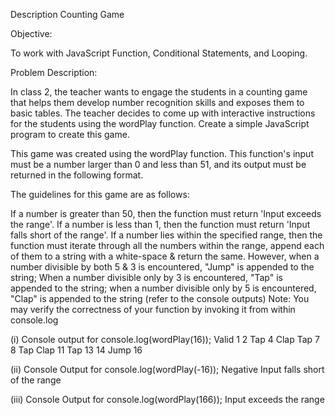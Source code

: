 Description
Counting Game 

Objective:

To work with JavaScript Function, Conditional Statements, and Looping.

Problem Description:

In class 2, the teacher wants to engage the students in a counting game that helps them develop number recognition skills and exposes them to basic tables. The teacher decides to come up with interactive instructions for the students using the wordPlay function. Create a simple JavaScript program to create this game. 

This game was created using the wordPlay function. This function's input must be a number larger than 0 and less than 51, and its output must be returned in the following format.

The guidelines for this game are as follows:

If a number is greater than 50, then the function must return 'Input exceeds the range'.
If a number is less than 1, then the function must return 'Input falls short of the range'.
If a number lies within the specified range, then the function must iterate through all the numbers within the range,  append each of them to a string with a white-space & return the same. 
However, when a number divisible by both 5 & 3 is encountered, "Jump" is appended to the string; When a number divisible only by 3 is encountered, "Tap" is appended to the string; when a number divisible only by 5 is encountered, "Clap" is appended to the string (refer to the console outputs)
Note: You may verify the correctness of your function by invoking it from within console.log


(i) Console output for console.log(wordPlay(16));
Valid
1 2 Tap 4 Clap Tap 7 8 Tap Clap 11 Tap 13 14 Jump 16

(ii) Console Output for console.log(wordPlay(-16));
Negative
Input falls short of the range

(iii) Console Output for console.log(wordPlay(166));
Input exceeds the range